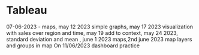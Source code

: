 # Tableau
07-06-2023 - maps,
may 12 2023 simple graphs, may 17 2023 visualization with sales over region and time, may 19 add to context, may 24 2023, standard deviation and mean , june 1 2023 maps,2nd june 2023 map layers and groups in map
On 11/06/2023 dashboard practice
